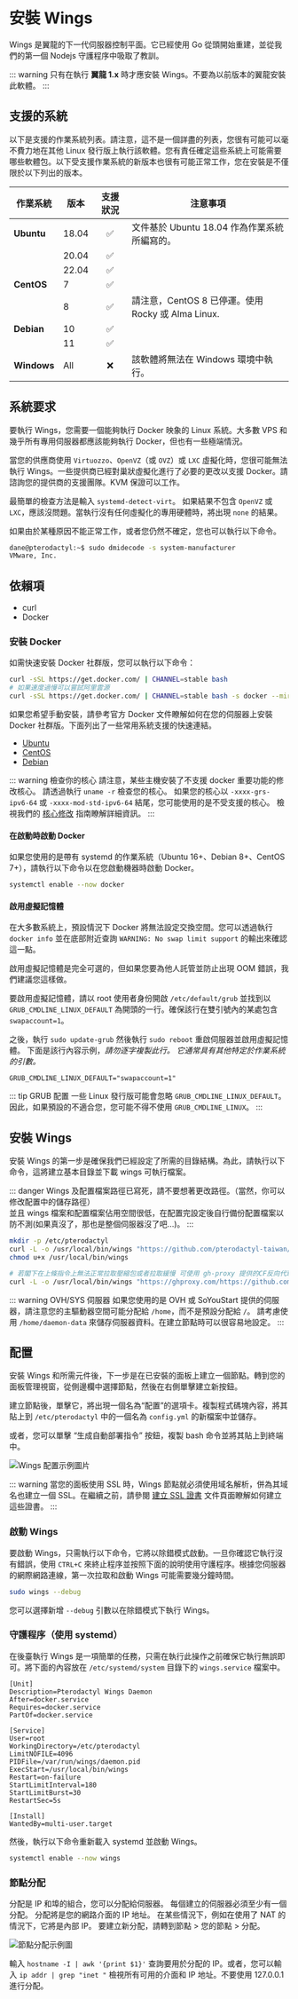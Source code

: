 # 安裝 Wings

Wings 是翼龍的下一代伺服器控制平面。它已經使用 Go 從頭開始重建，並從我們的第一個 Nodejs 守護程序中吸取了教訓。

::: warning
只有在執行 **翼龍 1.x** 時才應安裝 Wings。不要為以前版本的翼龍安裝此軟體。
:::

## 支援的系統

以下是支援的作業系統列表。請注意，這不是一個詳盡的列表，您很有可能可以毫不費力地在其他 Linux 發行版上執行該軟體。您有責任確定這些系統上可能需要哪些軟體包。以下受支援作業系統的新版本也很有可能正常工作，您在安裝是不僅限於以下列出的版本。

| 作業系統 | 版本 |     支援狀況       | 注意事項                                                       |
|------------------|---------|:------------------:|-------------------------------------------------------------|
| **Ubuntu**       | 18.04   | :white_check_mark: | 文件基於 Ubuntu 18.04 作為作業系統所編寫的。 |
|                  | 20.04   | :white_check_mark: |                                                             |
|                  | 22.04   | :white_check_mark: |                                                             |
| **CentOS**       | 7       | :white_check_mark: |                                                             |
|                  | 8       | :white_check_mark: | 請注意，CentOS 8 已停運。使用 Rocky 或 Alma Linux.         |
| **Debian**       | 10      | :white_check_mark: |                                                             |
|                  | 11      | :white_check_mark: |                                                             |
| **Windows**      | All     |        :x:         | 該軟體將無法在 Windows 環境中執行。         |

## 系統要求

要執行 Wings，您需要一個能夠執行 Docker 映象的 Linux 系統。大多數 VPS 和幾乎所有專用伺服器都應該能夠執行 Docker，但也有一些極端情況。

當您的供應商使用 `Virtuozzo`、`OpenVZ`（或 `OVZ`）或 `LXC` 虛擬化時，您很可能無法執行 Wings。一些提供商已經對巢狀虛擬化進行了必要的更改以支援 Docker。請諮詢您的提供商的支援團隊。KVM 保證可以工作。

最簡單的檢查方法是輸入 `systemd-detect-virt`。
如果結果不包含 `OpenVZ` 或 `LXC`，應該沒問題。當執行沒有任何虛擬化的專用硬體時，將出現 `none` 的結果。

如果由於某種原因不能正常工作，或者您仍然不確定，您也可以執行以下命令。

```bash
dane@pterodactyl:~$ sudo dmidecode -s system-manufacturer
VMware, Inc.
```

## 依賴項

- curl
- Docker

### 安裝 Docker

如需快速安裝 Docker 社群版，您可以執行以下命令：

```bash
curl -sSL https://get.docker.com/ | CHANNEL=stable bash
# 如果速度過慢可以嘗試阿里雲源
curl -sSL https://get.docker.com/ | CHANNEL=stable bash -s docker --mirror Aliyun
```

如果您希望手動安裝，請參考官方 Docker 文件瞭解如何在您的伺服器上安裝 Docker 社群版。下面列出了一些常用系統支援的快速連結。

- [Ubuntu](https://docs.docker.com/install/linux/docker-ce/ubuntu/#install-docker-ce)
- [CentOS](https://docs.docker.com/install/linux/docker-ce/centos/#install-docker-ce)
- [Debian](https://docs.docker.com/install/linux/docker-ce/debian/#install-docker-ce)

::: warning 檢查你的核心
請注意，某些主機安裝了不支援 docker 重要功能的修改核心。 請透過執行 `uname -r` 檢查您的核心。 如果您的核心以 `-xxxx-grs-ipv6-64` 或 `-xxxx-mod-std-ipv6-64` 結尾，您可能使用的是不受支援的核心。 檢視我們的 [核心修改](../../../daemon/0.6/kernel_modifications.md) 指南瞭解詳細資訊。
:::

#### 在啟動時啟動 Docker

如果您使用的是帶有 systemd 的作業系統（Ubuntu 16+、Debian 8+、CentOS 7+），請執行以下命令以在您啟動機器時啟動 Docker。

```bash
systemctl enable --now docker
```

#### 啟用虛擬記憶體

在大多數系統上，預設情況下 Docker 將無法設定交換空間。您可以透過執行 `docker info` 並在底部附近查詢 `WARNING: No swap limit support` 的輸出來確認這一點。

啟用虛擬記憶體是完全可選的，但如果您要為他人託管並防止出現 OOM 錯誤，我們建議您這樣做。

要啟用虛擬記憶體，請以 root 使用者身份開啟 `/etc/default/grub` 並找到以 `GRUB_CMDLINE_LINUX_DEFAULT` 為開頭的一行。確保該行在雙引號內的某處包含 `swapaccount=1`。

之後，執行 `sudo update-grub` 然後執行 `sudo reboot` 重啟伺服器並啟用虛擬記憶體。
下面是該行內容示例，_請勿逐字複製此行。 它通常具有其他特定於作業系統的引數。_

```text
GRUB_CMDLINE_LINUX_DEFAULT="swapaccount=1"
```

::: tip GRUB 配置
一些 Linux 發行版可能會忽略 `GRUB_CMDLINE_LINUX_DEFAULT`。因此，如果預設的不適合您，您可能不得不使用 `GRUB_CMDLINE_LINUX`。
:::

## 安裝 Wings

安裝 Wings 的第一步是確保我們已經設定了所需的目錄結構。為此，請執行以下命令，這將建立基本目錄並下載 wings 可執行檔案。

::: danger
Wings 及配置檔案路徑已寫死，請不要想著更改路徑。（當然，你可以修改配置中的儲存路徑）     
並且 wings 檔案和配置檔案佔用空間很低，在配置完設定後自行備份配置檔案以防不測(如果真沒了，那也是整個伺服器沒了吧...)。
:::

```bash
mkdir -p /etc/pterodactyl
curl -L -o /usr/local/bin/wings "https://github.com/pterodactyl-taiwan/wings/releases/latest/download/wings_linux_$([[ "$(uname -m)" == "x86_64" ]] && echo "amd64" || echo "arm64")"
chmod u+x /usr/local/bin/wings

# 若閣下在上條指令上無法正常拉取壓縮包或者拉取緩慢 可使用 gh-proxy 提供的CF反向代理來拉取
curl -L -o /usr/local/bin/wings "https://ghproxy.com/https://github.com/pterodactyl-taiwan/wings/releases/latest/download/wings_linux_$([[ "$(uname -m)" == "x86_64" ]] && echo "amd64" || echo "arm64")"
```

::: warning OVH/SYS 伺服器
如果您使用的是 OVH 或 SoYouStart 提供的伺服器，請注意您的主驅動器空間可能分配給 `/home`，而不是預設分配給 `/`。
請考慮使用 `/home/daemon-data` 來儲存伺服器資料。在建立節點時可以很容易地設定。
:::

## 配置

安裝 Wings 和所需元件後，下一步是在已安裝的面板上建立一個節點。轉到您的面板管理視窗，從側邊欄中選擇節點，然後在右側單擊建立新按鈕。

建立節點後，單擊它，將出現一個名為“配置”的選項卡。複製程式碼塊內容，將其貼上到 `/etc/pterodactyl` 中的一個名為 `config.yml` 的新檔案中並儲存。

或者，您可以單擊 “生成自動部署指令” 按鈕，複製 bash 命令並將其貼上到終端中。

![Wings 配置示例圖片](./../../.vuepress/public/wings_configuration_example.png)

::: warning
當您的面板使用 SSL 時，Wings 節點就必須使用域名解析，併為其域名也建立一個 SSL。在繼續之前，請參閱 [建立 SSL 證書](/tutorials/creating_ssl_certificates.html) 文件頁面瞭解如何建立這些證書。
:::

### 啟動 Wings

要啟動 Wings，只需執行以下命令，它將以除錯模式啟動。一旦你確認它執行沒有錯誤，使用 `CTRL+C` 來終止程序並按照下面的說明使用守護程序。根據您伺服器的網際網路連線，第一次拉取和啟動 Wings 可能需要幾分鐘時間。

```bash
sudo wings --debug
```

您可以選擇新增 `--debug` 引數以在除錯模式下執行 Wings。

### 守護程序（使用 systemd）

在後臺執行 Wings 是一項簡單的任務，只需在執行此操作之前確保它執行無誤即可。將下面的內容放在 `/etc/systemd/system` 目錄下的 `wings.service` 檔案中。

```text
[Unit]
Description=Pterodactyl Wings Daemon
After=docker.service
Requires=docker.service
PartOf=docker.service

[Service]
User=root
WorkingDirectory=/etc/pterodactyl
LimitNOFILE=4096
PIDFile=/var/run/wings/daemon.pid
ExecStart=/usr/local/bin/wings
Restart=on-failure
StartLimitInterval=180
StartLimitBurst=30
RestartSec=5s

[Install]
WantedBy=multi-user.target
```

然後，執行以下命令重新載入 systemd 並啟動 Wings。

```bash
systemctl enable --now wings
```

### 節點分配

分配是 IP 和埠的組合，您可以分配給伺服器。 每個建立的伺服器必須至少有一個分配。 分配將是您的網路介面的 IP 地址。 在某些情況下，例如在使用了 NAT 的情況下，它將是內部 IP。 要建立新分配，請轉到節點 > 您的節點 > 分配。

![節點分配示例圖](../../.vuepress/public/node_allocations.png)

輸入 `hostname -I | awk '{print $1}'` 查詢要用於分配的 IP。或者，您可以輸入 `ip addr | grep "inet "` 檢視所有可用的介面和 IP 地址。不要使用 127.0.0.1 進行分配。
